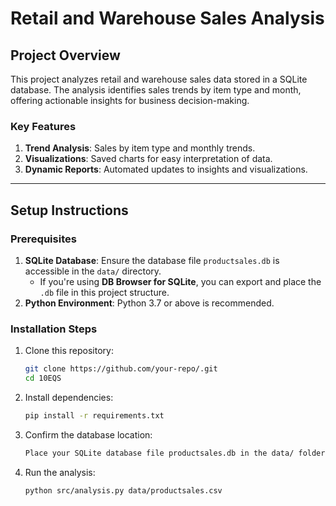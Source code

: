 # Retail and Warehouse Sales Analysis

## Project Overview

This project analyzes retail and warehouse sales data stored in a SQLite database. The analysis identifies sales trends by item type and month, offering actionable insights for business decision-making.

### Key Features
1. **Trend Analysis**: Sales by item type and monthly trends.
2. **Visualizations**: Saved charts for easy interpretation of data.
3. **Dynamic Reports**: Automated updates to insights and visualizations.

---

## Setup Instructions

### Prerequisites
1. **SQLite Database**: Ensure the database file `productsales.db` is accessible in the `data/` directory.
   - If you're using **DB Browser for SQLite**, you can export and place the `.db` file in this project structure.
2. **Python Environment**: Python 3.7 or above is recommended.

### Installation Steps
1. Clone this repository:
   ```bash
   git clone https://github.com/your-repo/.git
   cd 10EQS

2. Install dependencies:
   ```bash
   pip install -r requirements.txt

3. Confirm the database location:
   ```bash
   Place your SQLite database file productsales.db in the data/ folder.

4. Run the analysis:
   ```bash
   python src/analysis.py data/productsales.csv